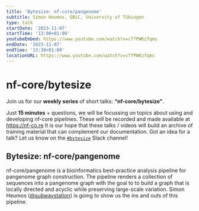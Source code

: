 ```yaml
---
title: 'Bytesize: nf-core/pangenome'
subtitle: Simon Heumos, QBiC, University of Tübingen
type: talk
startDate: '2023-11-07'
startTime: '13:00+01:00'
youtubeEmbed: https://www.youtube.com/watch?v=cTfPWKzTqms
endDate: '2023-11-07'
endTime: '13:30+01:00'
locationURL: https://www.youtube.com/watch?v=cTfPWKzTqms
---
```


# nf-core/bytesize

Join us for our **weekly series** of short talks: **“nf-core/bytesize”**.

Just **15 minutes** + questions, we will be focussing on topics about using and developing nf-core pipelines.
These will be recorded and made available at <https://nf-co.re>
It is our hope that these talks / videos will build an archive of training material that can complement our documentation. Got an idea for a talk? Let us know on the [`#bytesize`](https://nfcore.slack.com/channels/bytesize) Slack channel!

## Bytesize: nf-core/pangenome

nf-core/pangenome is a bioinformatics best-practice analysis pipeline for pangenome graph construction. The pipeline renders a collection of sequences into a pangenome graph with the goal to to build a graph that is locally directed and acyclic while preserving large-scale variation. Simon Heumos ([@subwaystation](https://github.com/subwaystation)) is going to show us the ins and outs of this pipeline.
